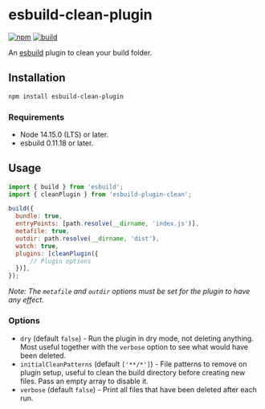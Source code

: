 # esbuild-clean-plugin
[![npm](https://img.shields.io/npm/v/esbuild-clean-plugin.svg)](https://www.npmjs.com/package/esbuild-clean-plugin)
[![build](https://github.com/jwilsson/esbuild-clean-plugin/actions/workflows/build.yml/badge.svg)](https://github.com/jwilsson/esbuild-clean-plugin/actions/workflows/build.yml)

An [esbuild](https://esbuild.github.io/) plugin to clean your build folder.

## Installation
```sh
npm install esbuild-clean-plugin
```

### Requirements
* Node 14.15.0 (LTS) or later.
* esbuild 0.11.18 or later.

## Usage
```js
import { build } from 'esbuild';
import { cleanPlugin } from 'esbuild-plugin-clean';

build({
  bundle: true,
  entryPoints: [path.resolve(__dirname, 'index.js')],
  metafile: true,
  outdir: path.resolve(__dirname, 'dist'),
  watch: true,
  plugins: [cleanPlugin({
      // Plugin options
  })],
});
```

*Note: The `metafile` and `outdir` options must be set for the plugin to have any effect.*

### Options
* `dry` (default `false`) - Run the plugin in dry mode, not deleting anything. Most useful together with the `verbose` option to see what would have been deleted.
* `initialCleanPatterns` (default `['**/*']`) - File patterns to remove on plugin setup, useful to clean the build directory before creating new files. Pass an empty array to disable it.
* `verbose` (default `false`) - Print all files that have been deleted after each run.
